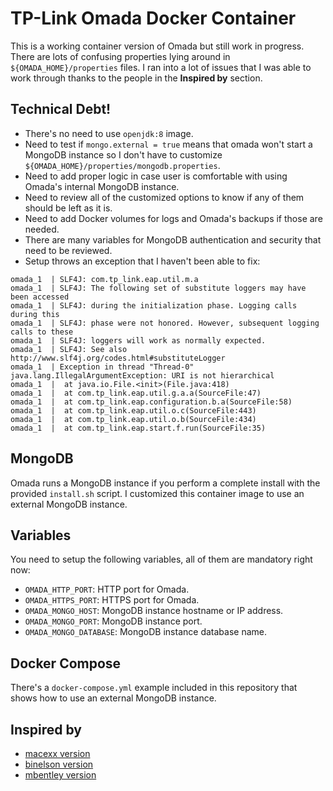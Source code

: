 # TP-Link Omada Docker Container

This is a working container version of Omada but still work in progress. There are lots of confusing properties lying around in `${OMADA_HOME}/properties` files. I ran into a lot of issues that I was able to work through thanks to the people in the **Inspired by** section.

## Technical Debt!

* There's no need to use `openjdk:8` image.
* Need to test if `mongo.external = true` means that omada won't start a MongoDB instance so I don't have to customize `${OMADA_HOME}/properties/mongodb.properties`.
* Need to add proper logic in case user is comfortable with using Omada's internal MongoDB instance.
* Need to review all of the customized options to know if any of them should be left as it is.
* Need to add Docker volumes for logs and Omada's backups if those are needed.
* There are many variables for MongoDB authentication and security that need to be reviewed.
* Setup throws an exception that I haven't been able to fix:

```
omada_1  | SLF4J: com.tp_link.eap.util.m.a
omada_1  | SLF4J: The following set of substitute loggers may have been accessed
omada_1  | SLF4J: during the initialization phase. Logging calls during this
omada_1  | SLF4J: phase were not honored. However, subsequent logging calls to these
omada_1  | SLF4J: loggers will work as normally expected.
omada_1  | SLF4J: See also http://www.slf4j.org/codes.html#substituteLogger
omada_1  | Exception in thread "Thread-0" java.lang.IllegalArgumentException: URI is not hierarchical
omada_1  | 	at java.io.File.<init>(File.java:418)
omada_1  | 	at com.tp_link.eap.util.g.a.a(SourceFile:47)
omada_1  | 	at com.tp_link.eap.configuration.b.a(SourceFile:58)
omada_1  | 	at com.tp_link.eap.util.o.c(SourceFile:443)
omada_1  | 	at com.tp_link.eap.util.o.b(SourceFile:434)
omada_1  | 	at com.tp_link.eap.start.f.run(SourceFile:35)
```

## MongoDB

Omada runs a MongoDB instance if you perform a complete install with the provided `install.sh` script. I customized this container image to use an external MongoDB instance.

## Variables

You need to setup the following variables, all of them are mandatory right now:

* `OMADA_HTTP_PORT`: HTTP port for Omada.
* `OMADA_HTTPS_PORT`: HTTPS port for Omada.
* `OMADA_MONGO_HOST`: MongoDB instance hostname or IP address.
* `OMADA_MONGO_PORT`: MongoDB instance port.
* `OMADA_MONGO_DATABASE`: MongoDB instance database name.

## Docker Compose

There's a `docker-compose.yml` example included in this repository that shows how to use an external MongoDB instance.

## Inspired by

* [macexx version](https://github.com/macexx/EAP-Controller)
* [binelson version](https://github.com/binelson/dockerized-tp-eap-controller)
* [mbentley version](https://github.com/mbentley/docker-omada-controller)
